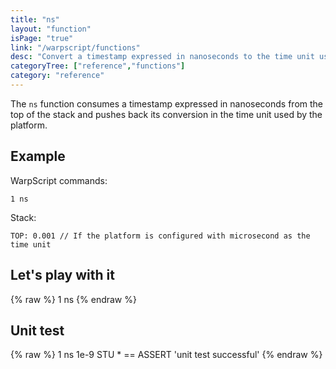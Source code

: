 ```yaml
---
title: "ns"
layout: "function"
isPage: "true"
link: "/warpscript/functions"
desc: "Convert a timestamp expressed in nanoseconds to the time unit used by the platform"
categoryTree: ["reference","functions"]
category: "reference"
---
```

 

The `ns` function consumes a timestamp expressed in nanoseconds from the top of the stack and pushes back its conversion in the time unit used by the platform.

## Example ##

WarpScript commands:

    1 ns

Stack: 

    TOP: 0.001 // If the platform is configured with microsecond as the time unit


## Let's play with it ##

{% raw %}
<warp10-warpscript-widget backend="{{backend}}"  exec-endpoint="{{execEndpoint}}">1 ns
</warp10-warpscript-widget>
{% endraw %}    


## Unit test ##

{% raw %}
<warp10-warpscript-widget backend="{{backend}}"  exec-endpoint="{{execEndpoint}}">1 ns
 1e-9 STU * == ASSERT
'unit test successful'
</warp10-warpscript-widget>
{% endraw %}        
